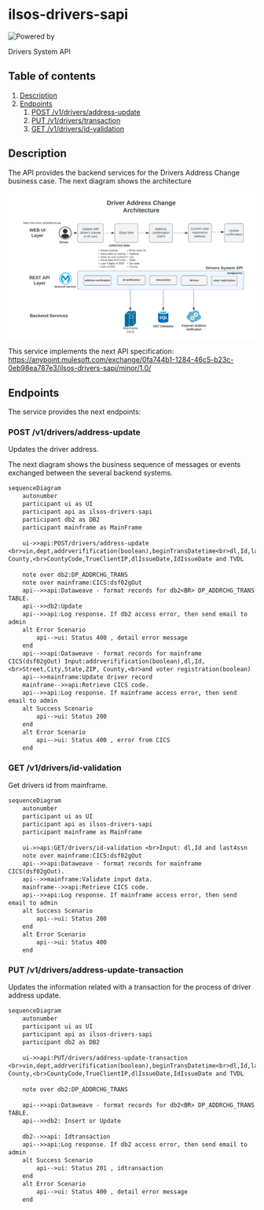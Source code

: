 # ilsos-drivers-sapi
![Powered by](https://img.shields.io/badge/Powered%20by-Mulesoft-535597.svg)
<br>

Drivers System API

## Table of contents
1. [Description](#description)
1. [Endpoints](#endpoints)
    1. [POST /v1/drivers/address-update](#post-v1driversaddress-update)
    1. [PUT /v1/drivers/transaction](#put-v1driversaddress-update-transaction)
    1. [GET /v1/drivers/id-validation](#get-v1driversid-validation)
    
    
           

## Description
The API provides the backend services for the Drivers Address Change business case. The next diagram shows the architecture

![architecture](./media/architecture.png)

This service implements the next API specification: https://anypoint.mulesoft.com/exchange/0fa744b1-1284-46c5-b23c-0eb98ea787e3/ilsos-drivers-sapi/minor/1.0/

## Endpoints
The service provides the next endpoints:

### POST /v1/drivers/address-update
Updates the driver address.

The next diagram shows the business sequence of messages or events exchanged between the several backend systems.

```mermaid
sequenceDiagram
    autonumber
    participant ui as UI
    participant api as ilsos-drivers-sapi
    participant db2 as DB2
    participant mainframe as MainFrame

    ui->>api:POST/drivers/address-update <br>vin,dept,addrverifification(boolean),beginTransDatetime<br>dl,Id,last4ssn,DOB<br>Street,City,State,ZIP, County,<br>CountyCode,TrueClientIP,dlIssueDate,IdIssueDate and TVDL

    note over db2:DP_ADDRCHG_TRANS
    note over mainframe:CICS:dsf02gOut
    api-->>api:Dataweave - format records for db2<BR> DP_ADDRCHG_TRANS TABLE.
    api-->>db2:Update
    api-->>api:Log response. If db2 access error, then send email to admin
    alt Error Scenario 
        api-->ui: Status 400 , detail error message
    end
    api-->>api:Dataweave - format records for mainframe CICS(dsf02gOut) Input:addrverifification(boolean),dl,Id,<br>Street,City,State,ZIP, County,<br>and voter registration(boolean)
    api-->>mainframe:Update driver record
    mainframe-->>api:Retrieve CICS code.
    api-->>api:Log response. If mainframe access error, then send email to admin
    alt Success Scenario 
        api-->ui: Status 200 
    end
    alt Error Scenario 
        api-->ui: Status 400 , error from CICS
    end
  ```


### GET /v1/drivers/id-validation
Get drivers id from mainframe.

```mermaid
sequenceDiagram
    autonumber
    participant ui as UI
    participant api as ilsos-drivers-sapi
    participant mainframe as MainFrame
    
    ui->>api:GET/drivers/id-validation <br>Input: dl,Id and last4ssn
    note over mainframe:CICS:dsf02gOut
    api-->>api:Dataweave - format records for mainframe CICS(dsf02gOut).
    api-->>mainframe:Validate input data.
    mainframe-->>api:Retrieve CICS code.
    api-->>api:Log response. If mainframe access error, then send email to admin
    alt Success Scenario 
        api-->ui: Status 200
    end
    alt Error Scenario 
        api-->ui: Status 400 
    end
```

### PUT /v1/drivers/address-update-transaction
Updates the information related with a transaction for the process of driver address update.

```mermaid
sequenceDiagram
    autonumber
    participant ui as UI
    participant api as ilsos-drivers-sapi
    participant db2 as DB2
    
    ui->>api:PUT/drivers/address-update-transaction <br>vin,dept,addrverifification(boolean),beginTransDatetime<br>dl,Id,last4ssn,DOB<br>Street,City,State,ZIP, County,<br>CountyCode,TrueClientIP,dlIssueDate,IdIssueDate and TVDL

    note over db2:DP_ADDRCHG_TRANS
    
    api-->>api:Dataweave - format records for db2<BR> DP_ADDRCHG_TRANS TABLE.
    api-->>db2: Insert or Update 
    
    db2-->>api: Idtransaction
    api-->>api:Log response. If db2 access error, then send email to admin
    alt Success Scenario 
        api-->ui: Status 201 , idtransaction
    end
    alt Error Scenario 
        api-->ui: Status 400 , detail error message
    end
```

